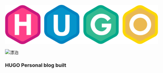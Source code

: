 <a href="https://gohugo.io/"><img src="https://raw.githubusercontent.com/gohugoio/gohugoioTheme/master/static/images/hugo-logo-wide.svg?sanitize=true" alt="Hugo" width="565"></a>

![漂泊](https://img.picui.cn/free/2025/03/18/67d9110bb739a.png)

### HUGO Personal blog built
